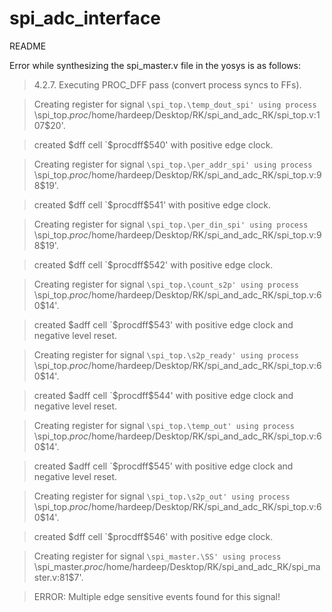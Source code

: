 # spi_adc_interface

README

Error while synthesizing the spi_master.v file in the yosys is as follows:

>4.2.7. Executing PROC_DFF pass (convert process syncs to FFs).

>Creating register for signal `\spi_top.\temp_dout_spi' using process `\spi_top.$proc$/home/hardeep/Desktop/RK/spi_and_adc_RK/spi_top.v:107$20'.

> created $dff cell `$procdff$540' with positive edge clock.

>Creating register for signal `\spi_top.\per_addr_spi' using process `\spi_top.$proc$/home/hardeep/Desktop/RK/spi_and_adc_RK/spi_top.v:98$19'.

> created $dff cell `$procdff$541' with positive edge clock.

>Creating register for signal `\spi_top.\per_din_spi' using process `\spi_top.$proc$/home/hardeep/Desktop/RK/spi_and_adc_RK/spi_top.v:98$19'.

>created $dff cell `$procdff$542' with positive edge clock.

>Creating register for signal `\spi_top.\count_s2p' using process `\spi_top.$proc$/home/hardeep/Desktop/RK/spi_and_adc_RK/spi_top.v:60$14'.

> created $adff cell `$procdff$543' with positive edge clock and negative level reset.

>Creating register for signal `\spi_top.\s2p_ready' using process `\spi_top.$proc$/home/hardeep/Desktop/RK/spi_and_adc_RK/spi_top.v:60$14'.

> created $adff cell `$procdff$544' with positive edge clock and negative level reset.

>Creating register for signal `\spi_top.\temp_out' using process `\spi_top.$proc$/home/hardeep/Desktop/RK/spi_and_adc_RK/spi_top.v:60$14'.

> created $adff cell `$procdff$545' with positive edge clock and negative level reset.

>Creating register for signal `\spi_top.\s2p_out' using process `\spi_top.$proc$/home/hardeep/Desktop/RK/spi_and_adc_RK/spi_top.v:60$14'.

>created $dff cell `$procdff$546' with positive edge clock.

>Creating register for signal `\spi_master.\SS' using process `\spi_master.$proc$/home/hardeep/Desktop/RK/spi_and_adc_RK/spi_master.v:81$7'.

>ERROR: Multiple edge sensitive events found for this signal!
